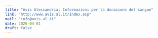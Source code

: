 ```yaml
---
title: "Avis Alessandria: Informazioni per la donazione del sangue"
link: "http://www.avis.al.it/index.asp"
mail: "info@avis.al.it"
date: 2020-04-01
draft: false
---
```

